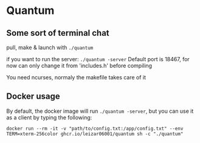 # Quantum

## Some sort of terminal chat

pull, make & launch with `./quantum`

if you want to run the server: `./quantum -server`
Default port is 18467, for now can only change it from 'includes.h' before compiling

You need ncurses, normaly the makefile takes care of it

## Docker usage

By default, the docker image will run `./quantum -server`, 
but you can use it as a client by typing the following:
```
docker run --rm -it -v "path/to/config.txt:/app/config.txt" --env TERM=xterm-256color ghcr.io/leizar06001/quantum sh -c "./quantum"
```

